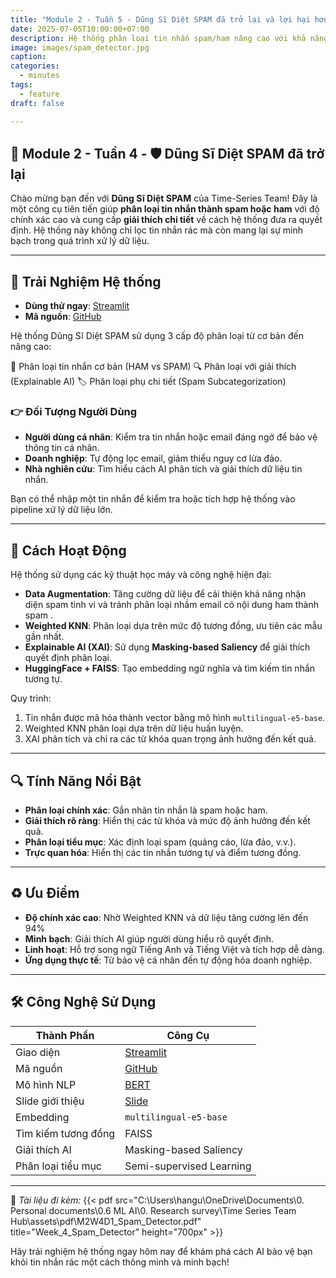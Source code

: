 ```yaml
---
title: "Module 2 - Tuần 5 - Dũng Sĩ Diệt SPAM đã trở lại và lợi hại hơn xưa"  
date: 2025-07-05T10:00:00+07:00  
description: Hệ thống phân loại tin nhắn spam/ham nâng cao với khả năng giải thích, được xây dựng bằng Streamlit và các kỹ thuật học máy/học sâu hiện đại.  
image: images/spam_detector.jpg
caption:  
categories:  
  - minutes  
tags:  
  - feature  
draft: false  

---
```


## 🤖 Module 2 - Tuần 4 - 🛡️ Dũng Sĩ Diệt SPAM đã trở lại

Chào mừng bạn đến với **Dũng Sĩ Diệt SPAM** của Time-Series Team! Đây là một công cụ tiên tiến giúp **phân loại tin nhắn thành spam hoặc ham** với độ chính xác cao và cung cấp **giải thích chi tiết** về cách hệ thống đưa ra quyết định. Hệ thống này không chỉ lọc tin nhắn rác mà còn mang lại sự minh bạch trong quá trình xử lý dữ liệu.

---

## 🧪 Trải Nghiệm Hệ thống  

- **Dùng thử ngay**: [Streamlit](https://colab.research.google.com/drive/1j2N8TE4XKwSyH_WkccHSiiqff0NoDz55?usp=sharing)  
- **Mã nguồn**: [GitHub](https://colab.research.google.com/drive/1D5b1KCycJ6io_O8U1vMgbuKwgNFwIL6F?usp=sharing)  

Hệ thống Dũng Sĩ Diệt SPAM sử dụng 3 cấp độ phân loại từ cơ bản đến nâng cao:

🎯 Phân loại tin nhắn cơ bản (HAM vs SPAM)
🔍 Phân loại với giải thích (Explainable AI)
🏷️ Phân loại phụ chi tiết (Spam Subcategorization)

### 👉 Đối Tượng Người Dùng  
- **Người dùng cá nhân**: Kiểm tra tin nhắn hoặc email đáng ngờ để bảo vệ thông tin cá nhân.  
- **Doanh nghiệp**: Tự động lọc email, giảm thiểu nguy cơ lừa đảo.  
- **Nhà nghiên cứu**: Tìm hiểu cách AI phân tích và giải thích dữ liệu tin nhắn.  

Bạn có thể nhập một tin nhắn để kiểm tra hoặc tích hợp hệ thống vào pipeline xử lý dữ liệu lớn.

---

## 🧠 Cách Hoạt Động  

Hệ thống sử dụng các kỹ thuật học máy và công nghệ hiện đại:  
- **Data Augmentation**: Tăng cường dữ liệu để cải thiện khả năng nhận diện spam tinh vi và tránh phân loại nhầm email có nội dung ham thành spam .  
- **Weighted KNN**: Phân loại dựa trên mức độ tương đồng, ưu tiên các mẫu gần nhất.  
- **Explainable AI (XAI)**: Sử dụng **Masking-based Saliency** để giải thích quyết định phân loại.  
- **HuggingFace + FAISS**: Tạo embedding ngữ nghĩa và tìm kiếm tin nhắn tương tự.  

Quy trình:  
1. Tin nhắn được mã hóa thành vector bằng mô hình `multilingual-e5-base`.  
2. Weighted KNN phân loại dựa trên dữ liệu huấn luyện.  
3. XAI phân tích và chỉ ra các từ khóa quan trọng ảnh hưởng đến kết quả.  

---

## 🔍 Tính Năng Nổi Bật  

- **Phân loại chính xác**: Gắn nhãn tin nhắn là spam hoặc ham.  
- **Giải thích rõ ràng**: Hiển thị các từ khóa và mức độ ảnh hưởng đến kết quả.  
- **Phân loại tiểu mục**: Xác định loại spam (quảng cáo, lừa đảo, v.v.).  
- **Trực quan hóa**: Hiển thị các tin nhắn tương tự và điểm tương đồng.  

---

## ♻️ Ưu Điểm  

- **Độ chính xác cao**: Nhờ Weighted KNN và dữ liệu tăng cường lên đến 94%
- **Minh bạch**: Giải thích AI giúp người dùng hiểu rõ quyết định.  
- **Linh hoạt**: Hỗ trợ song ngữ Tiếng Anh và Tiếng Việt và tích hợp dễ dàng.  
- **Ứng dụng thực tế**: Từ bảo vệ cá nhân đến tự động hóa doanh nghiệp.  

---

## 🛠️ Công Nghệ Sử Dụng  

| **Thành Phần**            | **Công Cụ**                                                                                           |  
|---------------------------|-------------------------------------------------------------------------------------------------------|  
| Giao diện                 | [Streamlit](https://colab.research.google.com/drive/1j2N8TE4XKwSyH_WkccHSiiqff0NoDz55?usp=sharing)                                             |  
| Mã nguồn                  | [GitHub](https://colab.research.google.com/drive/1D5b1KCycJ6io_O8U1vMgbuKwgNFwIL6F?usp=sharing)    |  
| Mô hình NLP               | [BERT](https://huggingface.co/bert-base-multilingual-cased)                                         |  
| Slide giới thiệu              | [Slide](https://www.canva.com/design/DAGu3xJo4fw/uqDpahtbi9PA36ZJqvJcWg/edit?utm_content=DAGu3xJo4fw&utm_campaign=designshare&utm_medium=link2&utm_source=sharebutton)                                         | 
| Embedding                 | `multilingual-e5-base`                                                                              |  
| Tìm kiếm tương đồng       | FAISS                                                                                               |  
| Giải thích AI             | Masking-based Saliency                                                                              |  
| Phân loại tiểu mục        | Semi-supervised Learning                                                                            |  

---

📂 _Tài liệu đi kèm:_
{{< pdf src="C:\Users\hangu\OneDrive\Documents\0. Personal documents\0.6 ML AI\0. Research survey\Time Series Team Hub\assets\pdf\M2W4D1_Spam_Detector.pdf" title="Week_4_Spam_Detector" height="700px" >}}

Hãy trải nghiệm hệ thống ngay hôm nay để khám phá cách AI bảo vệ bạn khỏi tin nhắn rác một cách thông minh và minh bạch!